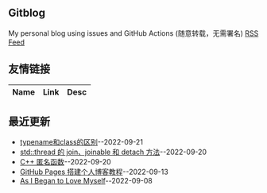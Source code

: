 ## Gitblog
My personal blog using issues and GitHub Actions (随意转载，无需署名)
[RSS Feed](https://raw.githubusercontent.com/zkliuym/log/master/feed.xml)
## 友情链接
| Name | Link | Desc | 
 | ---- | ---- | ---- |
## 最近更新
- [typename和class的区别](https://github.com/zkliuym/log/issues/6)--2022-09-21
- [std::thread 的 join、joinable 和 detach 方法](https://github.com/zkliuym/log/issues/5)--2022-09-20
- [C++ 匿名函数](https://github.com/zkliuym/log/issues/4)--2022-09-20
- [GitHub Pages 搭建个人博客教程](https://github.com/zkliuym/log/issues/3)--2022-09-13
- [As I Began to Love Myself](https://github.com/zkliuym/log/issues/2)--2022-09-08
